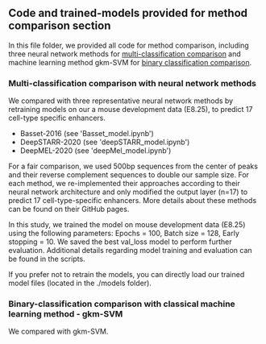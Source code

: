 ## Code and trained-models provided for method comparison section

In this file folder, we provided all code for method comparison, including three neural network methods for 
<u>multi-classification comparison</u> and machine learning method gkm-SVM for 
<u>binary classification comparison</u>.

### Multi-classification comparison with neural network methods

We compared with three representative neural network methods by retraining models on our a mouse development data (E8.25), to predict 17 cell-type specific enhancers.

- Basset-2016 (see 'Basset_model.ipynb')
- DeepSTARR-2020 (see 'deepSTARR_model.ipynb')
- DeepMEL-2020 (see 'deepMel_model.ipynb')

For a fair comparison, we used 500bp sequences from the center of peaks and their reverse complement sequences to double our sample size. For each method, we re-implemented their approaches according to their neural network architecture and only modified the output layer (n=17) to predict 17 cell-type-specific enhancers. More details about these methods can be found on their GitHub pages.

In this study, we trained the model on mouse development data (E8.25) using the following parameters: Epochs = 100, Batch size = 128, Early stopping = 10. We saved the best val_loss model to perform further evaluation.  Additional details regarding model training and evaluation can be found in the scripts.

If you prefer not to retrain the models, you can directly load our trained model files (located in the ./models folder).

### Binary-classification comparison with classical machine learning method - gkm-SVM

We compared with gkm-SVM.
